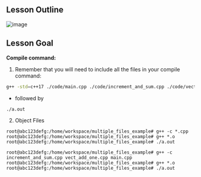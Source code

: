 ## Lesson Outline

![image](https://user-images.githubusercontent.com/20908007/167433863-e0d81e54-6937-4320-91ac-dabd913d2098.png)


## Lesson Goal 

**Compile command:**

1. Remember that you will need to include all the files in your compile command:

```bash
g++ -std=c++17 ./code/main.cpp ./code/increment_and_sum.cpp ./code/vect_add_one.cpp
```

 *  followed by

```bash
./a.out
```
2. Object Files

```
root@abc123defg:/home/workspace/multiple_files_example# g++ -c *.cpp
root@abc123defg:/home/workspace/multiple_files_example# g++ *.o
root@abc123defg:/home/workspace/multiple_files_example# ./a.out
```
```
root@abc123defg:/home/workspace/multiple_files_example# g++ -c increment_and_sum.cpp vect_add_one.cpp main.cpp
root@abc123defg:/home/workspace/multiple_files_example# g++ *.o
root@abc123defg:/home/workspace/multiple_files_example# ./a.out
```
